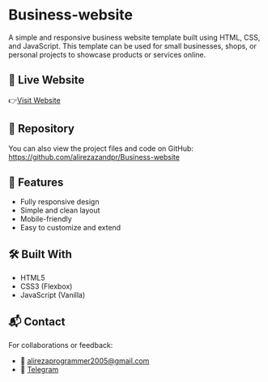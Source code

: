 # Business-website

A simple and responsive business website template built using HTML, CSS, and JavaScript. This template can be used for small businesses, shops, or personal projects to showcase products or services online.

## 🔗 Live Website
👉[Visit Website](https://alirezazandpr.github.io/Business-website/)

## 📂 Repository

You can also view the project files and code on GitHub:  
https://github.com/alirezazandpr/Business-website

## 🚀 Features

- Fully responsive design
- Simple and clean layout
- Mobile-friendly
- Easy to customize and extend

## 🛠️ Built With
- HTML5
- CSS3 (Flexbox)
- JavaScript (Vanilla)

## 📬 Contact

For collaborations or feedback:

- 📧 alirezaprogrammer2005@gmail.com  
- 💬 [Telegram](https://t.me/alireza_zandd)

